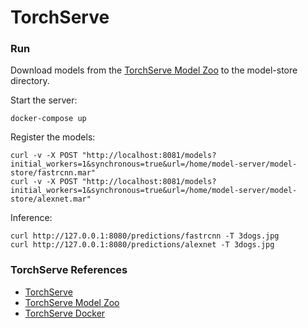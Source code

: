 # TorchServe

### Run

Download models from the [TorchServe Model Zoo](https://pytorch.org/serve/model_zoo.html) to the model-store directory.

Start the server:
```
docker-compose up
```

Register the models:
```
curl -v -X POST "http://localhost:8081/models?initial_workers=1&synchronous=true&url=/home/model-server/model-store/fastrcnn.mar"
curl -v -X POST "http://localhost:8081/models?initial_workers=1&synchronous=true&url=/home/model-server/model-store/alexnet.mar"
```

Inference:
```
curl http://127.0.0.1:8080/predictions/fastrcnn -T 3dogs.jpg
curl http://127.0.0.1:8080/predictions/alexnet -T 3dogs.jpg
```


### TorchServe References

- [TorchServe](https://pytorch.org/serve/index.html)
- [TorchServe Model Zoo](https://pytorch.org/serve/model_zoo.html)
- [TorchServe Docker](https://github.com/pytorch/serve/tree/master/docker)
